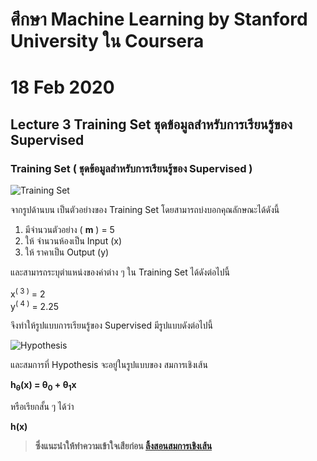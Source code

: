 # ศึกษา Machine Learning by Stanford University ใน Coursera
# 18 Feb 2020
## Lecture 3 Training Set ชุดข้อมูลสำหรับการเรียนรู้ของ Supervised

### Training Set ( ชุดข้อมูลสำหรับการเรียนรู้ของ Supervised )

![Training Set](https://firebasestorage.googleapis.com/v0/b/selfblog-fcc59.appspot.com/o/image%2Fmachine-learning-stanford%2Ftraining-set-one-feature.png?alt=media&token=0eb5c70d-d110-44d3-ae39-3cf86be4caf3)


จากรูปด้านบน เป็นตัวอย่างของ Training Set โดยสามารถบ่งบอกคุณลักษณะได้ดังนี้

1. มีจำนวนตัวอย่าง ( __m__ ) = 5
2. ให้ จำนวนห้องเป็น Input (x)
3. ให้ ราคาเป็น Output (y)

และสามารถระบุตำแหน่งของค่าต่าง ๆ ใน Training Set ได้ดังต่อไปนี้

<div>x<sup>( 3 )</sup> = 2</div>
<div>y<sup>( 4 )</sup> = 2.25</div>

จึงทำให้รูปแบบการเรียนรู้ของ Supervised มีรูปแบบดังต่อไปนี้

![Hypothesis](https://firebasestorage.googleapis.com/v0/b/selfblog-fcc59.appspot.com/o/image%2Fmachine-learning-stanford%2Fhypothesis.png?alt=media&token=42235869-6980-4362-9167-6c99c920f969)

และสมการที่ Hypothesis จะอยู่ในรูปแบบของ สมการเชิงเส้น <div><strong>h<sub>θ</sub>(x) = θ<sub>0</sub> + θ<sub>1</sub>x</strong></div> 

หรือเรียกสั้น ๆ ได้ว่า 

<div><strong>h(x)</div>

> ซึ่งแนะนำให้ทำความเข้าใจเสียก่อน [ลิ้งสอนสมการเชิงเส้น](https://www.khanacademy.org/math/algebra/x2f8bb11595b61c86:linear-equations-graphs) 
